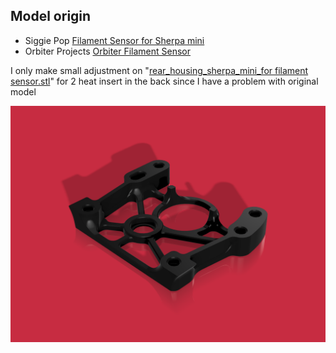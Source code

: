 ## Model origin
* Siggie Pop [Filament Sensor for Sherpa mini](https://www.printables.com/model/380317-filament-sensor-for-sherpa-mini)
* Orbiter Projects [Orbiter Filament Sensor](https://www.orbiterprojects.com/orbiter-filament-sensor/)

I only make small adjustment on "[rear_housing_sherpa_mini_for filament sensor.stl](https://www.printables.com/model/380317-filament-sensor-for-sherpa-mini/files#preview)" for 2 heat insert in the back since I have a problem with original model


![housing sherpa mini fix](Images/housing_sherpa_mini_fix.PNG)